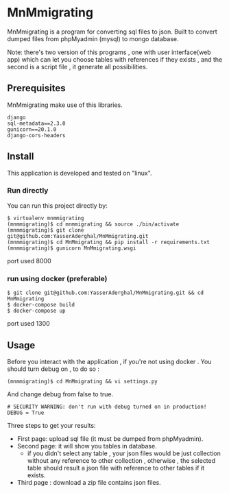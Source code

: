 # MnMmigrating
MnMmigrating is a program for converting sql files to json. Built to convert dumped files from phpMyadmin (mysql) to mongo database.

Note: there's two version of this programs , one with user interface(web app) which can let you choose tables with references if they exists , and the second is a script file , it generate all possibilities.


## Prerequisites
MnMmigrating make use of this libraries.

```
django
sql-metadata==2.3.0
gunicorn==20.1.0
django-cors-headers
```

## Install
This application is developed and tested on "linux".
### Run directly

You can run this project directly by:
```
$ virtualenv mnmmigrating
(mnmmigrating)$ cd mnmmigrating && source ./bin/activate
(mnmmigrating)$ git clone git@github.com:YasserAderghal/MnMmigrating.git
(mnmmigrating)$ cd MnMmigrating && pip install -r requirements.txt
(mnmmigrating)$ gunicorn MnMmigrating.wsgi
```
port used 8000

### run using docker (preferable)
```
$ git clone git@github.com:YasserAderghal/MnMmigrating.git && cd MnMmigrating
$ docker-compose build
$ docker-compose up
```
port used 1300 
## Usage
Before you interact with the application , if you're not using docker . You should turn debug on , to do so :
```
(mnmmigrating)$ cd MnMmigrating && vi settings.py 

```
And change debug from false to true.
```
# SECURITY WARNING: don't run with debug turned on in production!
DEBUG = True 
```


Three steps to get your results:
* First page: upload sql file (it must be dumped from phpMyadmin).
* Second page: it will show you tables in database.
    - if you didn't select any table , your json files would be just collection without any reference to other collection , otherwise , the selected table should result a json file with reference to other tables if it exists.
* Third page : download a zip file contains json files.

